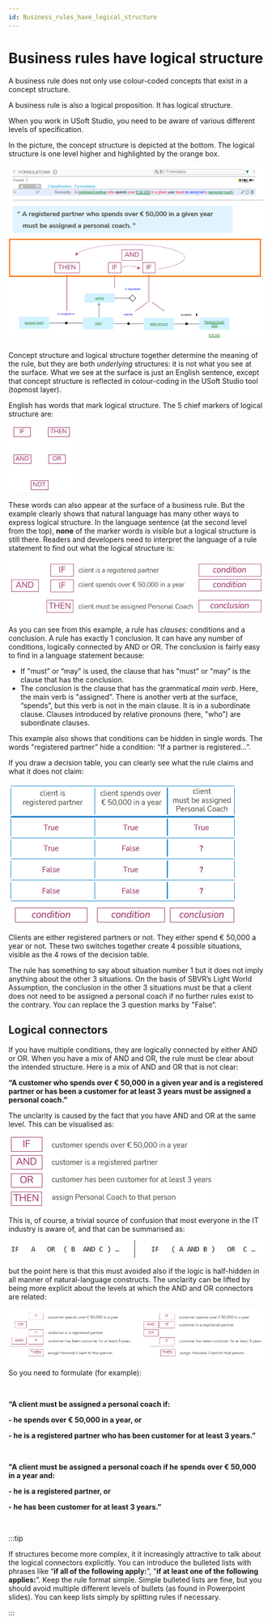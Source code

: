 ```yaml
---
id: Business_rules_have_logical_structure
---
```


# Business rules have logical structure

A business rule does not only use colour-coded concepts that exist in a concept structure.

A business rule is also a logical proposition. It has logical structure.

When you work in USoft Studio, you need to be aware of various different levels of specification.

In the picture, the concept structure is depicted at the bottom. The logical structure is one level higher and highlighted by the orange box.

![](./assets/3efbde45-9ad6-4fac-8cb8-c86da73235e9.png)

Concept structure and logical structure together determine the meaning of the rule, but they are both *underlying* structures: it is not what you see at the surface. What we see at the surface is just an English sentence, except that concept structure is reflected in colour-coding in the USoft Studio tool (topmost layer).

English has words that mark logical structure. The 5 chief markers of logical structure are:

![](./assets/56863bd4-8429-4fb7-b915-c51325ade95f.png)

These words can also appear at the surface of a business rule. But the example clearly shows that natural language has many other ways to express logical structure. In the language sentence (at the second level from the top), **none** of the marker words is visible but a logical structure is still there. Readers and developers need to interpret the language of a rule statement to find out what the logical structure is:

![](./assets/861e7961-a52e-4d04-9a25-acd59f880578.png)

As you can see from this example, a rule has *clauses:* conditions and a conclusion. A rule has exactly 1 conclusion. It can have any number of conditions, logically connected by AND or OR. The conclusion is fairly easy to find in a language statement because:

- If "must” or “may” is used, the clause that has "must” or "may” is the clause that has the conclusion.
- The conclusion is the clause that has the grammatical *main verb*. Here, the main verb is "assigned”. There is another verb at the surface, “spends”, but this verb is not in the main clause. It is in a subordinate clause. Clauses introduced by relative pronouns (here, "who”) are subordinate clauses.

This example also shows that conditions can be hidden in single words. The words "registered partner” hide a condition: “If a partner is registered...”.

If you draw a decision table, you can clearly see what the rule claims and what it does not claim:

![](./assets/3388e0c5-5ef4-486e-8099-bcbebb19a017.png)

Clients are either registered partners or not. They either spend € 50,000 a year or not. These two switches together create 4 possible situations, visible as the 4 rows of the decision table.

The rule has something to say about situation number 1 but it does not imply anything about the other 3 situations. On the basis of SBVR’s Light World Assumption, the conclusion in the other 3 situations must be that a client does not need to be assigned a personal coach if no further rules exist to the contrary. You can replace the 3 question marks by "False”.

## Logical connectors

If you have multiple conditions, they are logically connected by either AND or OR. When you have a mix of AND and OR, the rule must be clear about the intended structure. Here is a mix of AND and OR that is not clear:

**“A customer who spends over € 50,000 in a given year and is a registered partner or has been a customer for at least 3 years must be assigned a personal coach.”**

The unclarity is caused by the fact that you have AND and OR at the same level. This can be visualised as:

![](./assets/c3a5189d-8bdf-439c-bb33-5318a34aa523.png)

This is, of course, a trivial source of confusion that most everyone in the IT industry is aware of, and that can be summarised as:

![](./assets/c80af139-8a03-450f-8547-1e5aab354595.png)

but the point here is that this must avoided also if the logic is half-hidden in all manner of natural-language constructs. The unclarity can be lifted by being more explicit about the levels at which the AND and OR connectors are related:

![](./assets/d079a0c5-8900-4dc0-9342-656ad789dfa7.png)

So you need to formulate (for example):

 

**“A client must be assigned a personal coach if:**

**- he spends over € 50,000 in a year, or**

**- he is a registered partner who has been customer for at least 3 years.”**

 

**"A client must be assigned a personal coach if he spends over € 50,000 in a year and:**

**- he is a registered partner, or**

**- he has been customer for at least 3 years.”**

 


:::tip

If structures become more complex, it it increasingly attractive to talk about the logical connectors explicitly. You can introduce the bulleted lists with phrases like “**if all of the following apply:**”, "**if at least one of the following applies:**”.
Keep the rule format simple. Simple bulleted lists are fine, but you should avoid multiple different levels of bullets (as found in Powerpoint slides). You can keep lists simply by splitting rules if necessary.

:::
